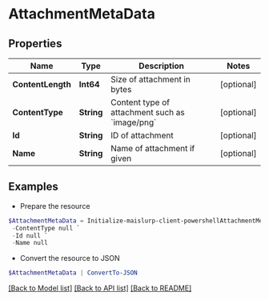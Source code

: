 # AttachmentMetaData
## Properties

Name | Type | Description | Notes
------------ | ------------- | ------------- | -------------
**ContentLength** | **Int64** | Size of attachment in bytes | [optional] 
**ContentType** | **String** | Content type of attachment such as &#x60;image/png&#x60; | [optional] 
**Id** | **String** | ID of attachment | [optional] 
**Name** | **String** | Name of attachment if given | [optional] 

## Examples

- Prepare the resource
```powershell
$AttachmentMetaData = Initialize-maislurp-client-powershellAttachmentMetaData  -ContentLength null `
 -ContentType null `
 -Id null `
 -Name null
```

- Convert the resource to JSON
```powershell
$AttachmentMetaData | ConvertTo-JSON
```

[[Back to Model list]](../README#documentation-for-models) [[Back to API list]](../README#documentation-for-api-endpoints) [[Back to README]](../README)


